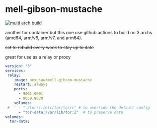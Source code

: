 # mell-gibson-mustache

[![multi arch build](https://github.com/nexus-uw/mell-gibson-mustache/actions/workflows/image.yml/badge.svg)](https://github.com/nexus-uw/mell-gibson-mustache/actions/workflows/image.yml)

another tor container but this one use github actions to build on 3 archs (amd64, arm/v6, arm/v7, and arm64). 

~~set to rebuild every week to stay up to date~~


great for use as a relay or proxy

```yaml
version: "3"
services:
 relay:
    image: nexusuw/mell-gibson-mustache
    restart: always
    ports:
      - 9001:9001
      - 9030:9030
    volumes:
 #    - "./torrc:/etc/tor/torrc" # to override the default config
      - "tor-data:/var/lib/tor:Z"  # to preserve data 
volumes:
  tor-data:
```
